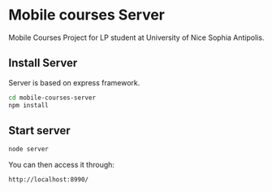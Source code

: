 # Mobile courses Server

Mobile Courses Project for LP student at University of Nice Sophia Antipolis.


## Install Server

Server is based on express framework.

```bash
cd mobile-courses-server
npm install
```

## Start server

```bash
node server
```

You can then access it through:

```
http://localhost:8990/
```

